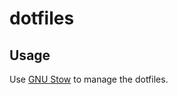 # dotfiles

## Usage

Use [GNU Stow](http://brandon.invergo.net/news/2012-05-26-using-gnu-stow-to-manage-your-dotfiles.html) to manage the dotfiles.

